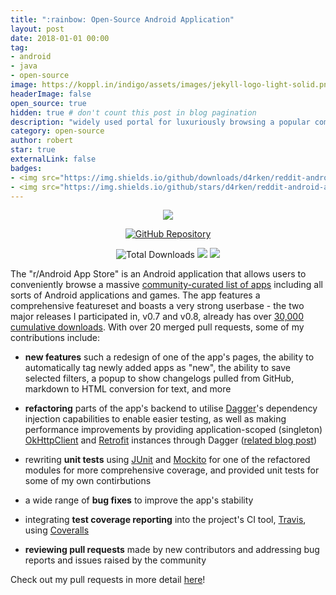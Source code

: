 ```yaml
---
title: ":rainbow: Open-Source Android Application"
layout: post
date: 2018-01-01 00:00
tag:
- android
- java
- open-source
image: https://koppl.in/indigo/assets/images/jekyll-logo-light-solid.png
headerImage: false
open_source: true
hidden: true # don't count this post in blog pagination
description: "widely used portal for luxuriously browsing a popular community-curated collection of Android applications"
category: open-source
author: robert
star: true
externalLink: false
badges:
- <img src="https://img.shields.io/github/downloads/d4rken/reddit-android-appstore/total.svg" alt="Total Downloads" />
- <img src="https://img.shields.io/github/stars/d4rken/reddit-android-appstore.svg" /> 
---
```


<p align="center">
    <img src="https://github.com/d4rken/reddit-android-appstore/blob/dev/art/preview-v080.png?raw=true" />
</p>

<p align="center">
    <a href="https://github.com/d4rken/reddit-android-appstore">    
        <img src="https://img.shields.io/badge/GitHub-r%2FAndroid%20App%20Store-red.svg?style=for-the-badge" alt="GitHub Repository"/>
    </a>
</p>

<p align="center">
    <img src="https://img.shields.io/github/downloads/d4rken/reddit-android-appstore/total.svg"
        alt="Total Downloads" />
    <img src="https://img.shields.io/github/stars/d4rken/reddit-android-appstore.svg" />        
    <img src="https://img.shields.io/github/contributors/d4rken/reddit-android-appstore.svg" />
</p>

The "r/Android App Store" is an Android application that allows users to conveniently browse a massive [community-curated list of apps](https://www.reddit.com/r/android/wiki/apps) including all sorts of Android applications and games. The app features a comprehensive featureset and boasts a very strong userbase - the two major releases I participated in, v0.7 and v0.8, already has over [30,000 cumulative downloads](https://www.somsubhra.com/github-release-stats/?username=d4rken&repository=reddit-android-appstore). With over 20 merged pull requests, some of my contributions include:
- **new features** such a redesign of one of the app's pages, the ability to automatically tag newly added apps as "new", the ability to save selected filters, a popup to show changelogs pulled from GitHub, markdown to HTML conversion for text, and more

- **refactoring** parts of the app's backend to utilise [Dagger](https://github.com/google/dagger)'s dependency injection capabilities to enable easier testing, as well as making performance improvements by providing application-scoped (singleton) [OkHttpClient](https://github.com/square/okhttp) and [Retrofit](https://github.com/square/retrofit) instances through Dagger ([related blog post](https://bobheadxi.github.io/dependency-injection/))

- rewriting **unit tests** using [JUnit](https://junit.org/junit5/) and [Mockito](https://site.mockito.org) for one of the refactored modules for more comprehensive coverage, and provided unit tests for some of my own contirbutions

- a wide range of **bug fixes** to improve the app's stability

- integrating **test coverage reporting** into the project's CI tool, [Travis](https://travis-ci.org), using [Coveralls](https://coveralls.io)

- **reviewing pull requests** made by new contributors and addressing bug reports and issues raised by the community

Check out my pull requests in more detail [here](https://github.com/d4rken/reddit-android-appstore/pulls?utf8=✓&q=is%3Apr%20is%3Aclosed%20author%3Abobheadxi%20is%3Amerged%20base%3Adev)!
